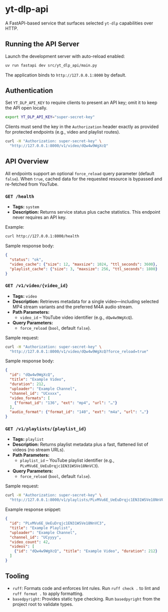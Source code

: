 # yt-dlp-api

A FastAPI-based service that surfaces selected `yt-dlp` capabilities over HTTP.

## Running the API Server

Launch the development server with auto-reload enabled:

```bash
uv run fastapi dev src/yt_dlp_api/main.py
```

The application binds to `http://127.0.0.1:8000` by default.

## Authentication

Set `YT_DLP_API_KEY` to require clients to present an API key; omit it to keep the API open locally.

```bash
export YT_DLP_API_KEY="super-secret-key"
```

Clients must send the key in the `Authorization` header exactly as provided for protected endpoints (e.g., video and playlist routes).

```bash
curl -H "Authorization: super-secret-key" \
  "http://127.0.0.1:8000/v1/video/dQw4w9WgXcQ"
```

## API Overview

All endpoints support an optional `force_reload` query parameter (default `false`). When `true`, cached data for the requested resource is bypassed and re-fetched from YouTube.

### `GET /health`

- **Tags:** `system`
- **Description:** Returns service status plus cache statistics. This endpoint never requires an API key.

Example:
```bash
curl http://127.0.0.1:8000/health
```

Sample response body:
```json
{
  "status": "ok",
  "video_cache": {"size": 12, "maxsize": 1024, "ttl_seconds": 3600},
  "playlist_cache": {"size": 3, "maxsize": 256, "ttl_seconds": 1800}
}
```

### `GET /v1/video/{video_id}`

- **Tags:** `video`
- **Description:** Retrieves metadata for a single video—including selected MP4 stream variants and the preferred M4A audio stream.
- **Path Parameters:**
  - `video_id` – YouTube video identifier (e.g., `dQw4w9WgXcQ`).
- **Query Parameters:**
  - `force_reload` (`bool`, default `false`).

Sample request:
```bash
curl -H "Authorization: super-secret-key" \
  "http://127.0.0.1:8000/v1/video/dQw4w9WgXcQ?force_reload=true"
```

Sample response body:
```json
{
  "id": "dQw4w9WgXcQ",
  "title": "Example Video",
  "duration": 212,
  "uploader": "Example Channel",
  "channel_id": "UCxxxx",
  "video_formats": [
    {"format_id": "136", "ext": "mp4", "url": "…"}
  ],
  "audio_format": {"format_id": "140", "ext": "m4a", "url": "…"}
}
```

### `GET /v1/playlists/{playlist_id}`

- **Tags:** `playlist`
- **Description:** Returns playlist metadata plus a fast, flattened list of videos (no stream URLs).
- **Path Parameters:**
  - `playlist_id` – YouTube playlist identifier (e.g., `PLvMVu6E_UeEuDrqjc1EN31WSVe18NnVC3`).
- **Query Parameters:**
  - `force_reload` (`bool`, default `false`).

Sample request:
```bash
curl -H "Authorization: super-secret-key" \
  "http://127.0.0.1:8000/v1/playlists/PLvMVu6E_UeEuDrqjc1EN31WSVe18NnVC3"
```

Example response snippet:
```json
{
  "id": "PLvMVu6E_UeEuDrqjc1EN31WSVe18NnVC3",
  "title": "Example Playlist",
  "uploader": "Example Channel",
  "channel_id": "UCyyyy",
  "video_count": 42,
  "videos": [
    {"id": "dQw4w9WgXcQ", "title": "Example Video", "duration": 212}
  ]
}
```

## Tooling

- `ruff`: Formats code and enforces lint rules. Run `ruff check .` to lint and `ruff format .` to apply formatting.
- `basedpyright`: Provides static type checking. Run `basedpyright` from the project root to validate types.
